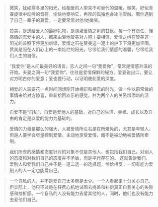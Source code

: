 >微笑，犹如寒冬里的阳光，给相爱的人带来不可替代的温暖。微笑，好似青春旋律中动听的音符，愉快地奏响它，再厚的孤独也会冰消雪融。若你遇到了自己一辈子的真爱，一定要常常对他/她微笑。

>赞美，是送给爱人的最好礼物，是浇灌爱情之树的甘泉。每一个有责任、懂感情的恋爱中的人，都来由衷地赞美对方吧！要相信，爱情之树在赞美这一阳光的普照下将更加新绿，爱情之石在赞美这一泥土的护卫下将更加坚固。赞美是照在人们心上的一束灿烂的阳光，它带给我们情感的温馨，它带给我们人生的自信。

>“我爱你”是人间最美好的语言。恋人之间一句“我爱你”，常常是情感升温的开始。夫妻之间一句“我爱你”，往往是爱情保鲜的秘方。爱要说出口，要让对方明白你的爱意；爱也要行动，以证明彼此爱的深度。

>相爱的人需要花一点时间回想刚开始相识和相恋的时光，做一件以前常做的事情来给对方惊喜，重新拾回欢乐的感觉。并为两个人的关系增添新的活力。

>自爱不是“自私”，自爱是爱他人的基础，对自己的生活、幸福、成长以及自由的肯定是以爱的能力为基础的。

>爱情的力量是那么的强大，人被爱情所左右是在所难免的，尤其是年轻人。但是人要学会尽量控制爱情，主动地享受爱情，而不是被动地被爱情所牵制。

>我们所有的感情和态度针对的对象不仅是其他人，也包括我们自己。对别人的态度和对我们自己的态度并不矛盾，而是平行存在的。
这就告诉我们，爱别人和爱我们自己并不是一道二选一的选择题，恰恰相反：一切有能力爱别人的人一定也能爱自己。

>一个自私的人，并不是爱自己太多而是太少。一个人看起来十分关心自己，但实际上，他只不过是在枉费心机地试图去掩盖和补偿真正自我关心的失败感和挫折感。一个自私的人没有能力去爱其他的人，同时，他们也没有能力去爱他们自己。

